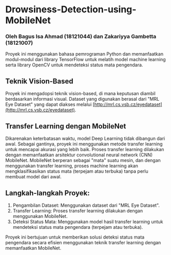 # Drowsiness-Detection-using-MobileNet
### Oleh Bagus Isa Ahmad (18121044) dan Zakariyya Gambetta (18121007)
Proyek ini menggunakan bahasa pemrograman Python dan memanfaatkan modul-modul dari library TensorFlow untuk melatih model machine learning serta library OpenCV untuk mendeteksi status mata pengendara.

## Teknik Vision-Based

Proyek ini mengadopsi teknik vision-based, di mana keputusan diambil berdasarkan informasi visual. Dataset yang digunakan berasal dari "MRL Eye Dataset" yang dapat diakses melalui [http://mrl.cs.vsb.cz/eyedataset](http://mrl.cs.vsb.cz/eyedataset).

## Transfer Learning dengan MobileNet

Dikarenakan keterbatasan waktu, model Deep Learning tidak dibangun dari awal. Sebagai gantinya, proyek ini menggunakan metode transfer learning untuk mencapai akurasi yang lebih baik. Proses transfer learning dilakukan dengan memanfaatkan arsitektur convolutional neural network (CNN) MobileNet. MobileNet berperan sebagai "mata" suatu mesin, dan dengan menggunakan transfer learning, proses machine learning akan mengklasifikasikan status mata (terpejam atau terbuka) tanpa perlu membuat model dari awal.

## Langkah-langkah Proyek:

1. Pengambilan Dataset: Menggunakan dataset dari "MRL Eye Dataset".
2. Transfer Learning: Proses transfer learning dilakukan dengan menggunakan MobileNet.
3. Deteksi Status Mata: Menggunakan model hasil transfer learning untuk mendeteksi status mata pengendara (terpejam atau terbuka).

Proyek ini bertujuan untuk memberikan solusi deteksi status mata pengendara secara efisien menggunakan teknik transfer learning dengan memanfaatkan MobileNet.

